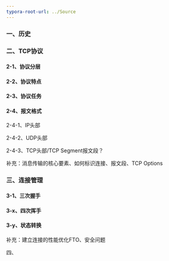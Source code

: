 ```yaml
---
typora-root-url: ../Source
---
```


### 一、历史

### 二、TCP协议

#### 2-1、协议分层

#### 2-2、协议特点

#### 2-3、协议任务

#### 2-4、报文格式

2-4-1、IP头部

2-4-2、UDP头部

2-4-3、TCP头部/TCP Segment报文段？

补充：消息传输的核心要素、如何标识连接、报文段、TCP Options



### 三、连接管理

#### 3-1、三次握手

#### 3-x、四次挥手

#### 3-y、状态转换

补充：建立连接的性能优化FTO、安全问题



四、
